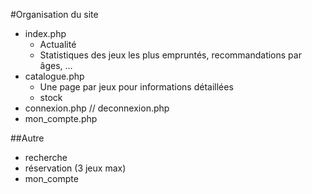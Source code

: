 #Organisation du site


- index.php
	- Actualité
	- Statistiques des jeux les plus empruntés, recommandations par âges, …
- catalogue.php
	- Une page par jeux pour informations détaillées
	- stock
- connexion.php // deconnexion.php
- mon_compte.php

##Autre
- recherche
- réservation (3 jeux max)
- mon_compte
